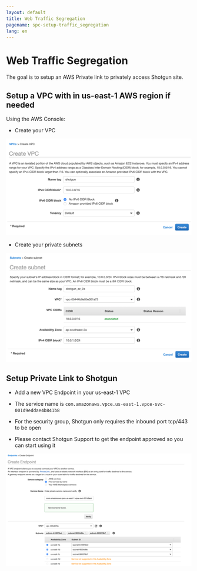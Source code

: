 ```yaml
---
layout: default
title: Web Traffic Segregation
pagename: spc-setup-traffic_segregation
lang: en
---
```


# Web Traffic Segregation

The goal is to setup an AWS Private link to privately access Shotgun site.

## Setup a VPC with in us-east-1 AWS region if needed

Using the AWS Console:

* Create your VPC

![Create VPC](../images/spc-vpc-create.png)

* Create your private subnets

![Create subnets](../images/spc-subnet-create.png)

## Setup Private Link to Shotgun

* Add a new VPC Endpoint in your us-east-1 VPC

* The service name is `com.amazonaws.vpce.us-east-1.vpce-svc-001d9eddae4b841b8`

* For the security group, Shotgun only requires the inbound port tcp/443 to be open

* Please contact Shotgun Support to get the endpoint approved so you can start using it

![Create endpoint](../images/spc-endpoint-create_privatelink.png)